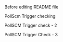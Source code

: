 Before editing README file


PollScm Trigger checking



PollSCM Trigger check - 2



PollSCM Trigger Check - 3
